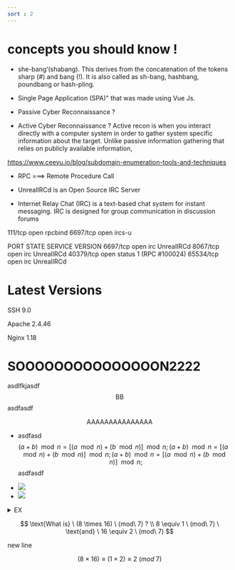 ```yaml
---
sort : 2
---
```



# concepts you should know ! 

* she-bang‘(shabang). This derives from the concatenation of the tokens sharp (#) and bang (!). It is also called as sh-bang, hashbang, poundbang or hash-pling. 


* Single Page Application (SPA)" that was made using Vue Js.


* Passive Cyber Reconnaissance ? 
* Active Cyber Reconnaissance ? 
Active recon is when you interact directly with a computer system in order to gather system specific information about the target. Unlike passive information gathering that relies on publicly available information, 

https://www.ceeyu.io/blog/subdomain-enumeration-tools-and-techniques



* RPC ===> Remote Procedure Call 

* UnrealIRCd is an Open Source IRC Server

* Internet Relay Chat (IRC) is a text-based chat system for instant messaging. IRC is    designed for group communication in discussion forums

111/tcp   open  rpcbind
6697/tcp  open  ircs-u


PORT      STATE SERVICE VERSION
6697/tcp  open  irc     UnrealIRCd
8067/tcp  open  irc     UnrealIRCd
40379/tcp open  status  1 (RPC #100024)
65534/tcp open  irc     UnrealIRCd



# Latest Versions 

SSH     9.0

Apache  2.4.46

Nginx   1.18



<style>
span {
	markdown: "1";
}
</style>




# SOOOOOOOOOOOOOOON2222

asdlfkjasdf <span> $$
\text{BB}$$ </span> asdfasdf 

<span>$$\text{AAAAAAAAAAAAAAA}$$ </span>

* asdfasd <span> $$ (a+b) \mod n = [(a \mod n) + (b \mod n)] \mod n; (a+b) \mod n = [(a \mod n) + (b \mod n)] \mod n; (a+b) \mod n = [(a \mod n) + (b \mod n)] \mod n; $$ </snap> asdfasdf 




* <img src="https://latex.codecogs.com/svg.image?(a+b) \mod n = [(a \mod n) + (b \mod n)] \mod n; (a+b) \mod n = [(a \mod n) + (b \mod n)] \mod n; (a+b) \mod n = [(a \mod n) + (b \mod n)] \mod n;"/>

* <img src="https://latex.codecogs.com/svg.image?(a-b) \mod n = [(a \mod n) - (b \mod n)] \mod n;"/>





<details style="display:inline;"><summary>EX</summary>

<span> $$ \text{What is} \ (8 \times 16) \ (mod\ 7) ? \\  8 \equiv 1 \ (mod\ 7) \ \text{and} \ 16 \equiv 2 \ (mod\ 7) $$ <p> new line </p> $$ (8 \times 16) \equiv (1 \times 2) \equiv 2 \ (mod\ 7) $$ </span> 

</details>

<span> $$ \text{What is} \ (8 \times 16) \ (mod\ 7) ? \\  8 \equiv 1 \ (mod\ 7) \ \text{and} \ 16 \equiv 2 \ (mod\ 7) $$ <p> new line </p> $$ (8 \times 16) \equiv (1 \times 2) \equiv 2 \ (mod\ 7) $$ </span> 